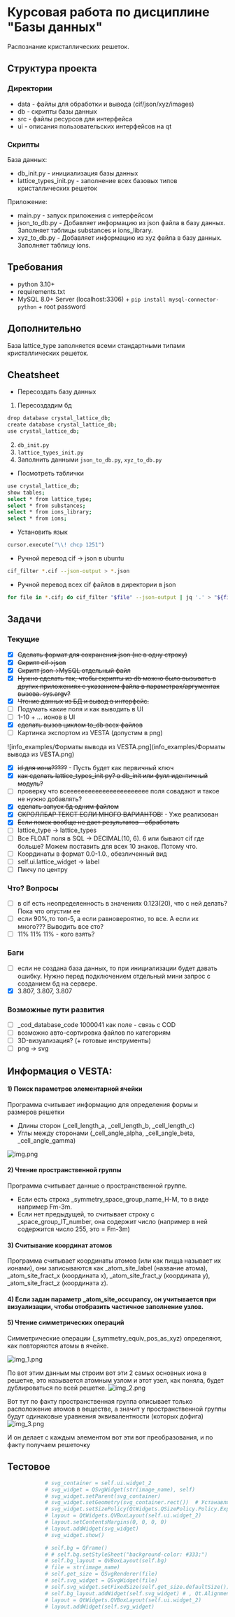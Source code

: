 # Курсовая работа по дисциплине "Базы данных"

Распознание кристаллических решеток.

## Структура проекта

### Директории

* data - файлы для обработки и вывода (cif/json/xyz/images)
* db - скрипты базы данных
* src - файлы ресурсов для интерфейса
* ui - описания пользовательских интерфейсов на qt

### Скрипты

База данных:

* db_init.py - инициализация базы данных
* lattice_types_init.py - заполнение всех базовых типов кристаллических решеток

Приложение:

* main.py - запуск приложения с интерфейсом
* json_to_db.py - Добавляет информацию из json файла в базу данных. Заполняет таблицы substances и ions_library.
* xyz_to_db.py - Добавляет информацию из xyz файла в базу данных. Заполняет таблицу ions.

## Требования

* python 3.10+
* requirements.txt
* MySQL 8.0+ Server (localhost:3306) + `pip install mysql-connector-python` + root password

## Дополнительно

База lattice_type заполняется всеми стандартными типами кристаллических решеток.

## Cheatsheet

* Пересоздать базу данных

1. Пересоздадим бд

```bash
drop database crystal_lattice_db;
create database crystal_lattice_db;
use crystal_lattice_db;
```

2. `db_init.py`
3. `lattice_types_init.py`
4. Заполнить данными `json_to_db.py`, `xyz_to_db.py`

* Посмотреть таблички

```bash
use crystal_lattice_db;
show tables;
select * from lattice_type;
select * from substances;
select * from ions_library;
select * from ions;
```

* Установить язык

```python
cursor.execute("\\! chcp 1251")
```

* Ручной перевод cif -> json в ubuntu

```bash
cif_filter *.cif --json-output > *.json
```

* Ручной перевод всех cif файлов в директории в json

```bash
for file in *.cif; do cif_filter "$file" --json-output | jq '.' > "${file%.cif}.json"; done
```

## Задачи

### Текущие

- [x] ~~Сделать формат для сохранения json (не в одну строку)~~
- [x] ~~Скрипт cif->json~~
- [x] ~~Скрипт json->MySQL отдельный файл~~
- [x] ~~Нужно сделать так, чтобы скрипты из db можно было вызывать в других приложениях с указанием файла в параметрах/аргументах вызова. sys.argv?~~
- [x] ~~Чтение данных из БД и вывод в интерфейс.~~
- [ ] Подумать какие поля и как выводить в UI
- [ ] 1-10 + ... ионов в UI
- [x] ~~сделать вызов циклом to_db всех файлов~~
- [ ] Картинка экспортом из VESTA (допустим в png)

![info_examples/Форматы вывода из VESTA.png](info_examples/Форматы вывода из VESTA.png)

- [x] ~~id для иона?????~~ - Пусть будет как первичный ключ
- [x] ~~как сделать lattice_types_init py? в db_init или фулл идентичный модуль?~~
- [ ] проверку что всеееееееееееееееееееееее поля совадают и такое не нужно добавлять?
- [x] ~~сделать запуск бд одним файлом~~
- [x] ~~СКРОЛЛБАР ТЕКСТ ЕСЛИ МНОГО ВАРИАНТОВ!~~ - Уже реализован
- [x] ~~Если поиск вообще не дает результатов - обработать~~
- [ ] lattice_type -> lattice_types
- [ ] Все FLOAT поля в SQL -> DECIMAL(10, 6). 6 или бывают cif где больше? Можем поставить для всех 10 знаков. Потому что.
- [ ] Координаты в формат 0.0-1.0., обезличенный вид
- [ ] self.ui.lattice_widget -> label
- [ ] Пикчу по центру

### Что? Вопросы

- [ ] в cif есть неопределенность в значениях 0.123(20), что с ней делать? Пока что опустим ее
- [ ] если 90%,то топ-5, а если равновероятно, то все. А если их много??? Выводить все сто?
- [ ] 11% 11% 11% - кого взять?

### Баги

- [ ] если не создана база данных, то при инициализации будет давать ошибку. Нужно перед подключением отдельный мини запрос с созданием бд на сервере.
- [x] 3.807, 3.807, 3.807

### Возможные пути развития

- [ ] _cod_database_code 1000041 как поле - связь с COD
- [ ] возможно авто-сортировка файлов по категориям
- [ ] 3D-визуализация? (+ готовые инструменты) 
- [ ] png -> svg

## Информация о VESTA:

#### 1) Поиск параметров элементарной ячейки

Программа считывает информацию для определения формы и размеров решетки
- Длины сторон (_cell_length_a, _cell_length_b, _cell_length_c)
- Углы между сторонами (_cell_angle_alpha, _cell_angle_beta, _cell_angle_gamma)

![img.png](info_examples/img.png)

#### 2) Чтение пространственной группы

Программа считывает данные о пространственной группе. 
- Если есть строка _symmetry_space_group_name_H-M, то в виде например Fm-3m.
- Если нет предыдущей, то считывает строку с _space_group_IT_number, она содержит число (например в ней содержится число 255, это = Fm-3m)

#### 3) Считывание координат атомов

Программа считывает координаты атомов (или как пицца называет их ионами), они записываются как _atom_site_label (название атома), _atom_site_fract_x (координата x), _atom_site_fract_y (координата y), _atom_site_fract_z (координата z).

#### 4) Если задан параметр _atom_site_occupancy, он учитывается при визуализации, чтобы отобразить частичное заполнение узлов.

#### 5) Чтение симметрических операций

Симметрические операции (_symmetry_equiv_pos_as_xyz) определяют, как повторяются атомы в ячейке.

![img_1.png](info_examples/img_1.png)

По вот этим данным мы строим вот эти 2 самых основных иона в решетке, это называется атомным узлом и этот узел, как поняла, будет дублироваться по всей решетке.
![img_2.png](info_examples/img_2.png)

Вот тут по факту пространственная группа описывает только расположение атомов в веществе, а значит у пространственной группы будут одинаковые уравнения эквивалентности (которых дофига)
![img_3.png](info_examples/img_3.png)

И он делает с каждым элементом вот эти вот преобразования, и по факту получаем решеточку

## Тестовое

```python
            # svg_container = self.ui.widget_2
            # svg_widget = QSvgWidget(str(image_name), self)
            # svg_widget.setParent(svg_container)
            # svg_widget.setGeometry(svg_container.rect())  # Устанавливаем размер в пределах контейнера
            # svg_widget.setSizePolicy(QtWidgets.QSizePolicy.Policy.Expanding, QtWidgets.QSizePolicy.Policy.Expanding)
            # layout = QtWidgets.QVBoxLayout(self.ui.widget_2)
            # layout.setContentsMargins(0, 0, 0, 0)
            # layout.addWidget(svg_widget)
            # svg_widget.show()

            # self.bg = QFrame()
            # # self.bg.setStyleSheet("background-color: #333;")
            # self.bg_layout = QVBoxLayout(self.bg)
            # file = str(image_name)
            # self.get_size = QSvgRenderer(file)
            # self.svg_widget = QSvgWidget(file)
            # self.svg_widget.setFixedSize(self.get_size.defaultSize())
            # self.bg_layout.addWidget(self.svg_widget) # , Qt.AlignmentFlag.AlignCenter, Qt.AlignmentFlag.AlignCenter)
            # layout = QtWidgets.QVBoxLayout(self.ui.widget_2)
            # layout.addWidget(self.svg_widget)
```